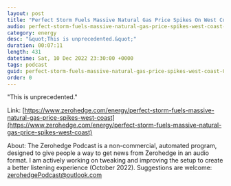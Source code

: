 ```yaml
---
layout: post
title: "Perfect Storm Fuels Massive Natural Gas Price Spikes On West Coast"
audio: perfect-storm-fuels-massive-natural-gas-price-spikes-west-coast-0
category: energy
desc: "&quot;This is unprecedented.&quot;"
duration: 00:07:11
length: 431
datetime: Sat, 10 Dec 2022 23:30:00 +0000
tags: podcast
guid: perfect-storm-fuels-massive-natural-gas-price-spikes-west-coast-0
order: 0
---
```

&quot;This is unprecedented.&quot;

Link: [https://www.zerohedge.com/energy/perfect-storm-fuels-massive-natural-gas-price-spikes-west-coast](https://www.zerohedge.com/energy/perfect-storm-fuels-massive-natural-gas-price-spikes-west-coast)

About: The Zerohedge Podcast is a non-commercial, automated program, designed to give people a way to get news from Zerohedge in an audio format.  I am actively working on tweaking and improving the setup to create a better listening experience (October 2022).  Suggestions are welcome: [zerohedgePodcast@outlook.com](mailto:zerohedgePodcast@outlook.com)